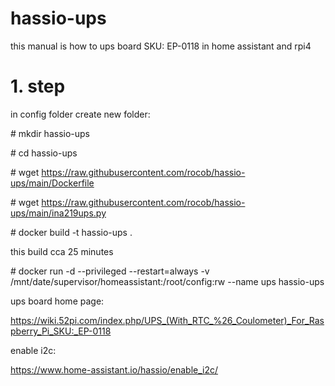 # hassio-ups
this manual is how to ups board SKU: EP-0118 in home assistant and rpi4

# 1. step
in config folder create new folder:

\# mkdir hassio-ups

\# cd hassio-ups

\# wget https://raw.githubusercontent.com/rocob/hassio-ups/main/Dockerfile

\# wget https://raw.githubusercontent.com/rocob/hassio-ups/main/ina219ups.py

\# docker build -t hassio-ups .

this build cca 25 minutes

\# docker run -d --privileged --restart=always -v /mnt/date/supervisor/homeassistant:/root/config:rw --name ups hassio-ups



ups board home page:

https://wiki.52pi.com/index.php/UPS_(With_RTC_%26_Coulometer)_For_Raspberry_Pi_SKU:_EP-0118

enable i2c:

https://www.home-assistant.io/hassio/enable_i2c/
